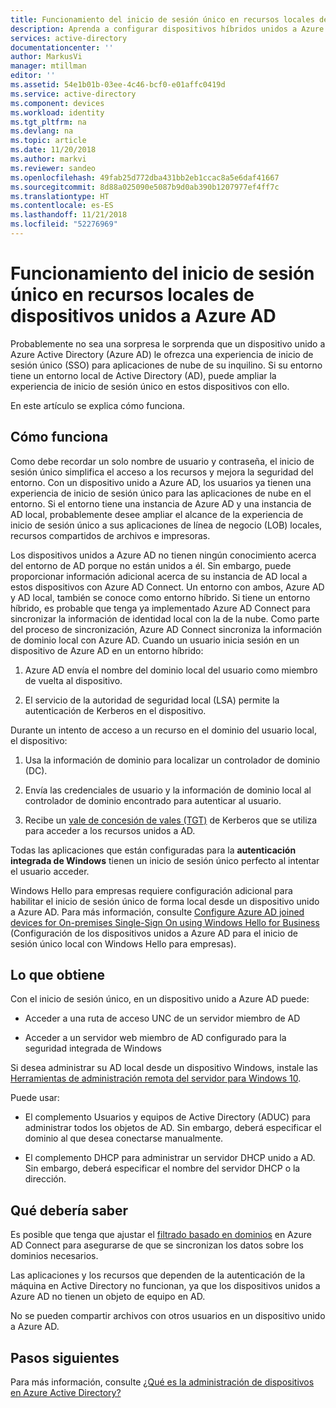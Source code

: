 ```yaml
---
title: Funcionamiento del inicio de sesión único en recursos locales de dispositivos unidos a Azure AD | Microsoft Docs
description: Aprenda a configurar dispositivos híbridos unidos a Azure Active Directory.
services: active-directory
documentationcenter: ''
author: MarkusVi
manager: mtillman
editor: ''
ms.assetid: 54e1b01b-03ee-4c46-bcf0-e01affc0419d
ms.service: active-directory
ms.component: devices
ms.workload: identity
ms.tgt_pltfrm: na
ms.devlang: na
ms.topic: article
ms.date: 11/20/2018
ms.author: markvi
ms.reviewer: sandeo
ms.openlocfilehash: 49fab25d772dba431bb2eb1ccac8a5e6daf41667
ms.sourcegitcommit: 8d88a025090e5087b9d0ab390b1207977ef4ff7c
ms.translationtype: HT
ms.contentlocale: es-ES
ms.lasthandoff: 11/21/2018
ms.locfileid: "52276969"
---
```

# <a name="how-sso-to-on-premises-resources-works-on-azure-ad-joined-devices"></a>Funcionamiento del inicio de sesión único en recursos locales de dispositivos unidos a Azure AD

Probablemente no sea una sorpresa le sorprenda que un dispositivo unido a Azure Active Directory (Azure AD) le ofrezca una experiencia de inicio de sesión único (SSO) para aplicaciones de nube de su inquilino. Si su entorno tiene un entorno local de Active Directory (AD), puede ampliar la experiencia de inicio de sesión único en estos dispositivos con ello.

En este artículo se explica cómo funciona.

## <a name="how-it-works"></a>Cómo funciona 

Como debe recordar un solo nombre de usuario y contraseña, el inicio de sesión único simplifica el acceso a los recursos y mejora la seguridad del entorno. Con un dispositivo unido a Azure AD, los usuarios ya tienen una experiencia de inicio de sesión único para las aplicaciones de nube en el entorno. Si el entorno tiene una instancia de Azure AD y una instancia de AD local, probablemente desee ampliar el alcance de la experiencia de inicio de sesión único a sus aplicaciones de línea de negocio (LOB) locales, recursos compartidos de archivos e impresoras.  


Los dispositivos unidos a Azure AD no tienen ningún conocimiento acerca del entorno de AD porque no están unidos a él. Sin embargo, puede proporcionar información adicional acerca de su instancia de AD local a estos dispositivos con Azure AD Connect.
Un entorno con ambos, Azure AD y AD local, también se conoce como entorno híbrido. Si tiene un entorno híbrido, es probable que tenga ya implementado Azure AD Connect para sincronizar la información de identidad local con la de la nube. Como parte del proceso de sincronización, Azure AD Connect sincroniza la información de dominio local con Azure AD. Cuando un usuario inicia sesión en un dispositivo de Azure AD en un entorno híbrido:

1. Azure AD envía el nombre del dominio local del usuario como miembro de vuelta al dispositivo. 

2. El servicio de la autoridad de seguridad local (LSA) permite la autenticación de Kerberos en el dispositivo.

Durante un intento de acceso a un recurso en el dominio del usuario local, el dispositivo:

1. Usa la información de dominio para localizar un controlador de dominio (DC). 

2. Envía las credenciales de usuario y la información de dominio local al controlador de dominio encontrado para autenticar al usuario.

3. Recibe un [vale de concesión de vales (TGT)](https://docs.microsoft.com/windows/desktop/secauthn/ticket-granting-tickets) de Kerberos que se utiliza para acceder a los recursos unidos a AD.

Todas las aplicaciones que están configuradas para la **autenticación integrada de Windows** tienen un inicio de sesión único perfecto al intentar el usuario acceder.  

Windows Hello para empresas requiere configuración adicional para habilitar el inicio de sesión único de forma local desde un dispositivo unido a Azure AD. Para más información, consulte [Configure Azure AD joined devices for On-premises Single-Sign On using Windows Hello for Business](https://docs.microsoft.com/windows/security/identity-protection/hello-for-business/hello-hybrid-aadj-sso-base) (Configuración de los dispositivos unidos a Azure AD para el inicio de sesión único local con Windows Hello para empresas). 

## <a name="what-you-get"></a>Lo que obtiene

Con el inicio de sesión único, en un dispositivo unido a Azure AD puede: 

- Acceder a una ruta de acceso UNC de un servidor miembro de AD

- Acceder a un servidor web miembro de AD configurado para la seguridad integrada de Windows 



Si desea administrar su AD local desde un dispositivo Windows, instale las [Herramientas de administración remota del servidor para Windows 10](https://www.microsoft.com/en-us/download/details.aspx?id=45520).

Puede usar:

- El complemento Usuarios y equipos de Active Directory (ADUC) para administrar todos los objetos de AD. Sin embargo, deberá especificar el dominio al que desea conectarse manualmente.

- El complemento DHCP para administrar un servidor DHCP unido a AD. Sin embargo, deberá especificar el nombre del servidor DHCP o la dirección.

 
## <a name="what-you-should-know"></a>Qué debería saber

Es posible que tenga que ajustar el [filtrado basado en dominios](../hybrid/how-to-connect-sync-configure-filtering.md#domain-based-filtering) en Azure AD Connect para asegurarse de que se sincronizan los datos sobre los dominios necesarios.

Las aplicaciones y los recursos que dependen de la autenticación de la máquina en Active Directory no funcionan, ya que los dispositivos unidos a Azure AD no tienen un objeto de equipo en AD. 

No se pueden compartir archivos con otros usuarios en un dispositivo unido a Azure AD.

## <a name="next-steps"></a>Pasos siguientes

Para más información, consulte [¿Qué es la administración de dispositivos en Azure Active Directory?](overview.md) 
